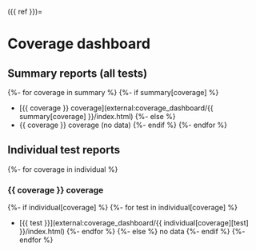 ({{ ref }})=
# Coverage dashboard

## Summary reports (all tests)

{%- for coverage in summary %}
{%- if summary[coverage] %}
 * [{{ coverage }} coverage](external:coverage_dashboard/{{ summary[coverage] }}/index.html)
{%- else %}
 * {{ coverage }} coverage (no data)
{%- endif %}
{%- endfor %}

## Individual test reports

{%- for coverage in individual %}
### {{ coverage }} coverage
{%- if individual[coverage] %}
{%- for test in individual[coverage] %}
 * [{{ test }}](external:coverage_dashboard/{{ individual[coverage][test] }}/index.html)
{%- endfor %}
{%- else %}
no data
{%- endif %}
{%- endfor %}
